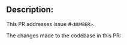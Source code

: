 ## Description:

This PR addresses issue #`<NUMBER>`.

The changes made to the codebase in this PR:

